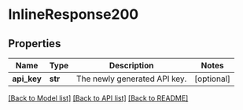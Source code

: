 # InlineResponse200

## Properties
Name | Type | Description | Notes
------------ | ------------- | ------------- | -------------
**api_key** | **str** | The newly generated API key. | [optional] 

[[Back to Model list]](../README.md#documentation-for-models) [[Back to API list]](../README.md#documentation-for-api-endpoints) [[Back to README]](../README.md)

